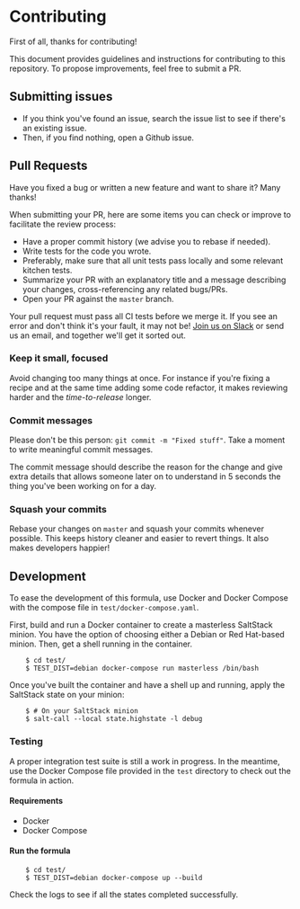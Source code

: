 # Contributing

First of all, thanks for contributing!

This document provides guidelines and instructions for contributing to this repository. To propose improvements, feel free to submit a PR.

## Submitting issues

* If you think you've found an issue, search the issue list to see if there's an existing issue.
* Then, if you find nothing, open a Github issue.

## Pull Requests

Have you fixed a bug or written a new feature and want to share it? Many thanks!

When submitting your PR, here are some items you can check or improve to facilitate the review process:

  * Have a proper commit history (we advise you to rebase if needed).
  * Write tests for the code you wrote.
  * Preferably, make sure that all unit tests pass locally and some relevant kitchen tests.
  * Summarize your PR with an explanatory title and a message describing your changes, cross-referencing any related bugs/PRs.
  * Open your PR against the `master` branch.

Your pull request must pass all CI tests before we merge it. If you see an error and don't think it's your fault, it may not be! [Join us on Slack][slack] or send us an email, and together we'll get it sorted out.

### Keep it small, focused

Avoid changing too many things at once. For instance if you're fixing a recipe and at the same time adding some code refactor, it makes reviewing harder and the _time-to-release_ longer.

### Commit messages

Please don't be this person: `git commit -m "Fixed stuff"`. Take a moment to write meaningful commit messages.

The commit message should describe the reason for the change and give extra details that allows someone later on to understand in 5 seconds the thing you've been working on for a day.

### Squash your commits

Rebase your changes on `master` and squash your commits whenever possible. This keeps history cleaner and easier to revert things. It also makes developers happier!

## Development

To ease the development of this formula, use Docker and Docker Compose with the compose file in `test/docker-compose.yaml`.

First, build and run a Docker container to create a masterless SaltStack minion. You have the option of choosing either
a Debian or Red Hat-based minion. Then, get a shell running in the container.

```shell
    $ cd test/
    $ TEST_DIST=debian docker-compose run masterless /bin/bash
```

Once you've built the container and have a shell up and running, apply the SaltStack state on your minion:

```shell
    $ # On your SaltStack minion
    $ salt-call --local state.highstate -l debug
```

### Testing

A proper integration test suite is still a work in progress. In the meantime, use the Docker Compose file provided in the `test` directory to check out the formula in action.

#### Requirements

* Docker
* Docker Compose

#### Run the formula

```shell
    $ cd test/
    $ TEST_DIST=debian docker-compose up --build
```

Check the logs to see if all the states completed successfully.


[slack]: http://datadoghq.slack.com
